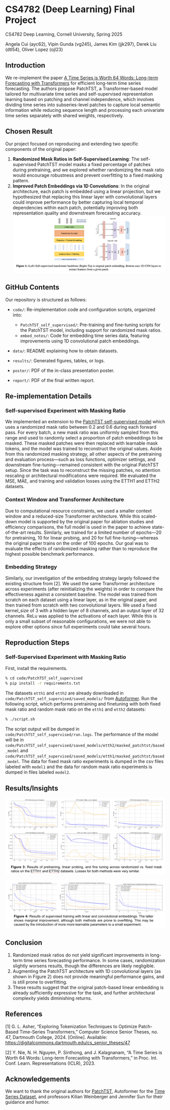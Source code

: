 # CS4782 (Deep Learning) Final Project

CS4782 Deep Learning, Cornell University, Spring 2025 

Angela Cui (ayc62), Vipin Gunda (vg245), James Kim (jjk297), Derek Liu (dtl54), Oliver Lopez (ojl23)

## Introduction
We re-implement the paper [A Time Series is Worth 64 Words: Long-term Forecasting with Transformers](https://arxiv.org/abs/2211.14730) for efficient long-term time series forecasting. The authors propose PatchTST, a Transformer-based model tailored for multivariate time series and self-supervised representation learning based on patching and channel independence, which involves dividing time series into subseries-level patches to capture local semantic information while reducing sequence length and processing each univariate time series separately with shared weights, respectively.

## Chosen Result
Our project focused on reproducing and extending two specific components of the original paper: 
1) **Randomized Mask Ratios in Self-Supervised Learning**: The self-supervised PatchTST model masks a fixed percentage of patches during pretraining, and we explored whether randomizing the mask ratio would encourage robustness and prevent overfitting to a fixed masking pattern.
2) **Improved Patch Embeddings via 1D Convolutions**: In the original architecture, each patch is embedded using a linear projection, but we hypothesized that replacing this linear layer with convolutional layers could improve performance by better capturing local temporal dependencies within each patch, potentially improving both representation quality and downstream forecasting accuracy.
![Figures](results/chosen-results/chosen-result.png)

## GitHub Contents
Our repository is structured as follows:

* `code/`: Re-implementation code and configuration scripts, organized into:

  * `PatchTST_self_supervised/`: Pre-training and fine-tuning scripts for the PatchTST model, including support for randomized mask ratios.
  * `embed_notes/`: Code for embedding time series data, featuring improvements using 1D convolutional patch embeddings.
* `data/`: README explaining how to obtain datasets.
* `results/`: Generated figures, tables, or logs.
* `poster/`: PDF of the in-class presentation poster.
* `report/`: PDF of the final written report.

## Re-implementation Details

### Self-supervised Experiment with Masking Ratio
We implemented an extension to the [PatchTST self-supervised model](https://github.com/yuqinie98/PatchTST/tree/204c21efe0b39603ad6e2ca640ef5896646ab1a9) which uses a randomized mask ratio between 0.2 and 0.6 during each forward pass. For every batch, a new mask ratio was uniformly sampled from this range and used to randomly select a proportion of patch embeddings to be masked. These masked patches were then replaced with learnable mask tokens, and the model was trained to reconstruct the original values. Aside from this randomized masking strategy, all other aspects of the pretraining and evaluation process—such as loss functions, optimizer settings, and downstream fine-tuning—remained consistent with the original PatchTST setup. Since the task was to reconstruct the missing patches, no attention rescaling or architectural modifications were required. We evaluated the MSE, MAE, and training and validation losses using the ETTH1 and ETTH2 datasets. 

### Context Window and Transformer Architecture
Due to computational resource constraints, we used a smaller context window and a reduced-size Transformer architecture. While this scaled-down model is supported by the original paper for ablation studies and efficiency comparisons, the full model is used in the paper to achieve state-of-the-art results. Similarly, we trained for a limited number of epochs—20 for pretraining, 10 for linear probing, and 20 for full fine-tuning—whereas the original paper trains on the order of 100 epochs. Our goal was to evaluate the effects of randomized masking rather than to reproduce the highest possible benchmark performance.

### Embedding Strategy
Similarly, our investigation of the embedding strategy largely followed the existing structure from [2]. We used the same Transformer architecture across experiments (after reinitializing the weights) in order to compare the effectiveness against a consistent baseline. The model was trained from scratch on each dataset using a linear layer, as in the original paper, and then trained from scratch with two convolutional layers. We used a fixed kernel_size of 3 with a hidden layer of 8 channels, and an output layer of 32 channels. ReLu was applied to the activations of each layer. While this is only a small subset of reasonable configurations, we were not able to explore other options since full experiments could take several hours.

## Reproduction Steps

### Self-Supervised Experiment with Masking Ratio
First, install the requirements. 

```bash
% cd code/PatchTST_self_supervised
% pip install -r requirements.txt
```

The datasets ``etth1`` and ``etth2`` are already downloaded in ``code/PatchTST_self_supervised/saved_models/`` from  [Autoformer](https://drive.google.com/drive/folders/1ZOYpTUa82_jCcxIdTmyr0LXQfvaM9vIy). Run the following script, which performs pretraining and finetuning with both fixed mask ratio and random mask ratio on the ``etth1`` and ``etth2`` datasets:

```bash
% ./script.sh
```

The script output will be dumped in ``code/PatchTST_self_supervised/run.logs``. The performance of the model will be in ``code/PatchTST_self_supervised/saved_models/etth2/masked_patchtst/based_model`` and ``code/PatchTST_self_supervised/saved_models/etth1/masked_patchtst/based_model``. The data for fixed mask ratio experiments is dumped in the csv files labeled with ``model1`` and the data for random mask ratio experiments is dumped in files labeled ``model2``.

## Results/Insights
![Alt text](results/figure3_masking.png)

![Alt text](results/figure4_embedding.png)

## Conclusion
1) Randomized mask ratios do not yield significant improvements in long-term time series forecasting performance. In some cases, randomization slightly worsens results, though the differences are likely negligible.
2) Augmenting the PatchTST architecture with 1D convolutional layers (as shown in Figure 2) does not provide meaningful performance gains, and is still prone to overfitting.
3) These results suggest that the original patch-based linear embedding is already sufficiently expressive for the task, and further architectural complexity yields diminishing returns.

## References
[1] G. L. Asher, “Exploring Tokenization Techniques to Optimize Patch-Based Time-Series Transformers,” Computer Science Senior Theses, no. 47, Dartmouth College, 2024. [Online]. Available: https://digitalcommons.dartmouth.edu/cs_senior_theses/47 

[2] Y. Nie, N. H. Nguyen, P. Sinthong, and J. Kalagnanam, “A Time Series is Worth 64 Words: Long-term Forecasting with Transformers,” in Proc. Int. Conf. Learn. Representations (ICLR), 2023.

## Acknowledgements
We want to thank the original authors for [PatchTST](https://arxiv.org/abs/2211.14730), Autoformer for the [Time Series Dataset](https://drive.google.com/drive/folders/1ZOYpTUa82_jCcxIdTmyr0LXQfvaM9vIy), and professors Kilian Weinberger and Jennifer Sun for their guidance and humor.
